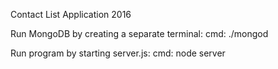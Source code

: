 Contact List Application 2016

Run MongoDB by creating a separate terminal:
cmd: ./mongod

Run program by starting server.js:
cmd: node server